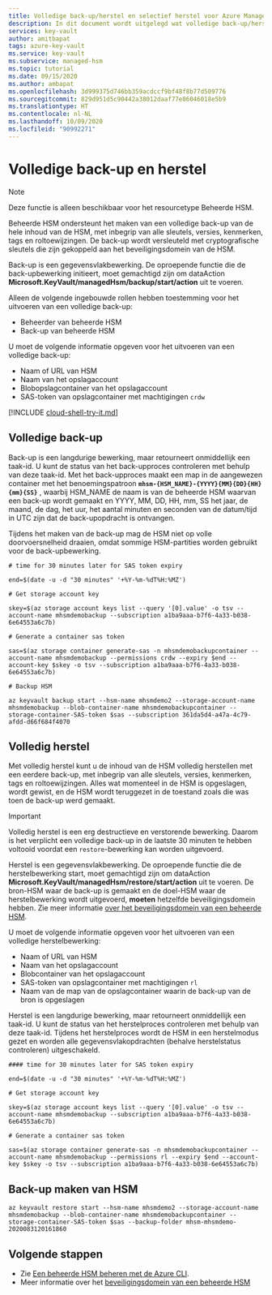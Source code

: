 ```yaml
---
title: Volledige back-up/herstel en selectief herstel voor Azure Managed HSM
description: In dit document wordt uitgelegd wat volledige back-up/herstel en selectief herstel inhoudt
services: key-vault
author: amitbapat
tags: azure-key-vault
ms.service: key-vault
ms.subservice: managed-hsm
ms.topic: tutorial
ms.date: 09/15/2020
ms.author: ambapat
ms.openlocfilehash: 3d999375d746bb359acdccf9bf48f8b77d509776
ms.sourcegitcommit: 829d951d5c90442a38012daaf77e86046018e5b9
ms.translationtype: HT
ms.contentlocale: nl-NL
ms.lasthandoff: 10/09/2020
ms.locfileid: "90992271"
---
```

# <a name="full-backup-and-restore"></a>Volledige back-up en herstel

> [!NOTE]
> Deze functie is alleen beschikbaar voor het resourcetype Beheerde HSM.

Beheerde HSM ondersteunt het maken van een volledige back-up van de hele inhoud van de HSM, met inbegrip van alle sleutels, versies, kenmerken, tags en roltoewijzingen. De back-up wordt versleuteld met cryptografische sleutels die zijn gekoppeld aan het beveiligingsdomein van de HSM.

Back-up is een gegevensvlakbewerking. De oproepende functie die de back-upbewerking initieert, moet gemachtigd zijn om dataAction **Microsoft.KeyVault/managedHsm/backup/start/action** uit te voeren.

Alleen de volgende ingebouwde rollen hebben toestemming voor het uitvoeren van een volledige back-up:
- Beheerder van beheerde HSM
- Back-up van beheerde HSM

U moet de volgende informatie opgeven voor het uitvoeren van een volledige back-up:
- Naam of URL van HSM
- Naam van het opslagaccount
- Blobopslagcontainer van het opslagaccount
- SAS-token van opslagcontainer met machtigingen `crdw`

[!INCLUDE [cloud-shell-try-it.md](../../../includes/cloud-shell-try-it.md)]

## <a name="full-backup"></a>Volledige back-up

Back-up is een langdurige bewerking, maar retourneert onmiddellijk een taak-id. U kunt de status van het back-upproces controleren met behulp van deze taak-id. Met het back-upproces maakt een map in de aangewezen container met het benoemingspatroon **`mhsm-{HSM_NAME}-{YYYY}{MM}{DD}{HH}{mm}{SS}`** , waarbij HSM_NAME de naam is van de beheerde HSM waarvan een back-up wordt gemaakt en YYYY, MM, DD, HH, mm, SS het jaar, de maand, de dag, het uur, het aantal minuten en seconden van de datum/tijd in UTC zijn dat de back-upopdracht is ontvangen.

Tijdens het maken van de back-up mag de HSM niet op volle doorvoersnelheid draaien, omdat sommige HSM-partities worden gebruikt voor de back-upbewerking.

```azurecli-interactive
# time for 30 minutes later for SAS token expiry

end=$(date -u -d "30 minutes" '+%Y-%m-%dT%H:%MZ')

# Get storage account key

skey=$(az storage account keys list --query '[0].value' -o tsv --account-name mhsmdemobackup --subscription a1ba9aaa-b7f6-4a33-b038-6e64553a6c7b)

# Generate a container sas token

sas=$(az storage container generate-sas -n mhsmdemobackupcontainer --account-name mhsmdemobackup --permissions crdw --expiry $end --account-key $skey -o tsv --subscription a1ba9aaa-b7f6-4a33-b038-6e64553a6c7b)

# Backup HSM

az keyvault backup start --hsm-name mhsmdemo2 --storage-account-name mhsmdemobackup --blob-container-name mhsmdemobackupcontainer --storage-container-SAS-token $sas --subscription 361da5d4-a47a-4c79-afdd-d66f684f4070
```

## <a name="full-restore"></a>Volledig herstel

Met volledig herstel kunt u de inhoud van de HSM volledig herstellen met een eerdere back-up, met inbegrip van alle sleutels, versies, kenmerken, tags en roltoewijzingen. Alles wat momenteel in de HSM is opgeslagen, wordt gewist, en de HSM wordt teruggezet in de toestand zoals die was toen de back-up werd gemaakt.

> [!IMPORTANT]
> Volledig herstel is een erg destructieve en verstorende bewerking. Daarom is het verplicht een volledige back-up in de laatste 30 minuten te hebben voltooid voordat een `restore`-bewerking kan worden uitgevoerd.

Herstel is een gegevensvlakbewerking. De oproepende functie die de herstelbewerking start, moet gemachtigd zijn om dataAction **Microsoft.KeyVault/managedHsm/restore/start/action** uit te voeren. De bron-HSM waar de back-up is gemaakt en de doel-HSM waar de herstelbewerking wordt uitgevoerd, **moeten** hetzelfde beveiligingsdomein hebben. Zie meer informatie [over het beveiligingsdomein van een beheerde HSM](security-domain.md).

U moet de volgende informatie opgeven voor het uitvoeren van een volledige herstelbewerking:
- Naam of URL van HSM
- Naam van het opslagaccount
- Blobcontainer van het opslagaccount
- SAS-token van opslagcontainer met machtigingen `rl`
- Naam van de map van de opslagcontainer waarin de back-up van de bron is opgeslagen

Herstel is een langdurige bewerking, maar retourneert onmiddellijk een taak-id. U kunt de status van het herstelproces controleren met behulp van deze taak-id. Tijdens het herstelproces wordt de HSM in een herstelmodus gezet en worden alle gegevensvlakopdrachten (behalve herstelstatus controleren) uitgeschakeld.

```azurecli-interactive
#### time for 30 minutes later for SAS token expiry

end=$(date -u -d "30 minutes" '+%Y-%m-%dT%H:%MZ')

# Get storage account key

skey=$(az storage account keys list --query '[0].value' -o tsv --account-name mhsmdemobackup --subscription a1ba9aaa-b7f6-4a33-b038-6e64553a6c7b)

# Generate a container sas token

sas=$(az storage container generate-sas -n mhsmdemobackupcontainer --account-name mhsmdemobackup --permissions rl --expiry $end --account-key $skey -o tsv --subscription a1ba9aaa-b7f6-4a33-b038-6e64553a6c7b)
```

## <a name="backup-hsm"></a>Back-up maken van HSM

```
az keyvault restore start --hsm-name mhsmdemo2 --storage-account-name mhsmdemobackup --blob-container-name mhsmdemobackupcontainer --storage-container-SAS-token $sas --backup-folder mhsm-mhsmdemo-2020083120161860
```

## <a name="next-steps"></a>Volgende stappen
- Zie [Een beheerde HSM beheren met de Azure CLI](key-management.md).
- Meer informatie over het [beveiligingsdomein van een beheerde HSM](security-domain.md)